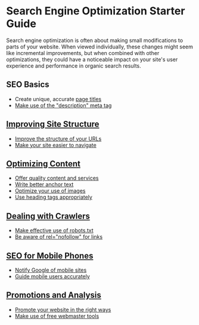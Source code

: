 <h1>Search Engine Optimization Starter Guide</h1>
<p>Search engine optimization is often about making small modifications to parts of your website. When viewed
individually, these changes might seem like incremental improvements, but when combined with other optimizations,
they could have a noticeable impact on your site's user experience and performance in organic search results.</p>

<h2>SEO Basics</h2>
<ul>
<li>Create unique, accurate <a href="https://github.com/Ernesto-Valdes/seo-guide/tree/master/page-title" title="Page
Title">page titles</li>
<li>Make use of the "description" meta tag</li>
</ul>

<h2>Improving Site Structure</h2>
<ul>
<li>Improve the structure of your URLs</li>
<li>Make your site easier to navigate</li>
</ul>

<h2>Optimizing Content</h2>
<ul>
<li>Offer quality content and services</li>
<li>Write better anchor text</li>
<li>Optimize your use of images</li>
<li>Use heading tags appropriately</li>
</ul>

<h2>Dealing with Crawlers</h2>
<ul>
<li>Make effective use of robots.txt</li>
<li>Be aware of rel="nofollow" for links</li>
</ul>

<h2>SEO for Mobile Phones</h2>
<ul>
<li>Notify Google of mobile sites</li>
<li>Guide mobile users accurately</li>
</ul>

<h2>Promotions and Analysis</h2>
<ul>
<li>Promote your website in the right ways</li>
<li>Make use of free webmaster tools</li>
</ul>
